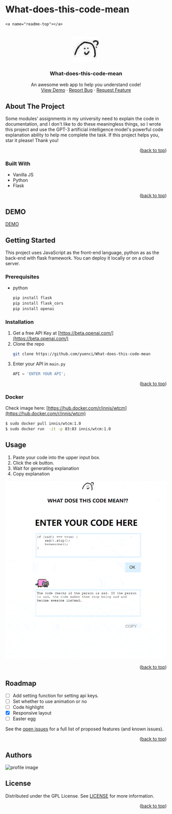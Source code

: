 # What-does-this-code-mean

<!-- Improved compatibility of back to top link: See: https://github.com/othneildrew/Best-README-Template/pull/73 -->

`<a name="readme-top"></a>`

<!-- PROJECT LOGO -->

<br />
<div align="center">
  <a href="https://github.com/yuenci/What-does-this-code-mean">
    <img src="https://github.com/yuenci/What-does-this-code-mean/blob/master/images/doubt.jpg" alt="Logo" width="80" height="80">
  </a>

<h3 align="center">What-does-this-code-mean</h3>

<p align="center">
    An awesome web app to help you understand code!
    <br />
    <a href="https://enjoycoding.me/code/">View Demo</a>
    ·
    <a href="https://github.com/yuenci/What-does-this-code-mean/issues">Report Bug</a>
    ·
    <a href="https://github.com/yuenci/What-does-this-code-mean/issues">Request Feature</a>
  </p>
</div>

<!-- ABOUT THE PROJECT -->

## About The Project

Some modules' assignments in my university need to explain the code in documentation, and I don't like to do these meaningless things, so I wrote this project and use the  GPT-3 artificial intelligence model's powerful code explanation ability to help me complete the task. If this project helps you, star it please! Thank you!

<p align="right">(<a href="#readme-top">back to top</a>)</p>

### Built With

* Vanilla JS
* Python
* Flask

<p align="right">(<a href="#readme-top">back to top</a>)</p>

## DEMO

[DEMO](https://enjoycoding.me/code/)

<!-- GETTING STARTED -->

## Getting Started

This project uses JavaScript as the front-end language, python as as the back-end with flask framework. You can deploy it locally or on a cloud server.

### Prerequisites

* python
  ```python
  pip install flask
  pip install flask_cors
  pip install openai
  ```

### Installation

1. Get a free API Key at [https://beta.openai.com/](https://beta.openai.com/)
2. Clone the repo
   ```sh
   git clone https://github.com/yuenci/What-does-this-code-mean
   ```
3. Enter your API in `main.py`
   ```js
   API = 'ENTER YOUR API';
   ```

<p align="right">(<a href="#readme-top">back to top</a>)</p>

<!-- USAGE EXAMPLES -->

### Docker 
Check image here:
[https://hub.docker.com/r/innis/wtcm](https://hub.docker.com/r/innis/wtcm)

```sh
$ sudo docker pull innis/wtcm:1.0
$ sudo docker run  -it -p 83:83 innis/wtcm:1.0
```


## Usage

1. Paste your code into the upper input box.
2. Click the ok button.
3. Wait for generating explanation
4. Copy explanation

<div align="center">
<img src="./images/demo1.gif"/>
 </div>

<p align="right">(<a href="#readme-top">back to top</a>)</p>

<!-- ROADMAP -->

## Roadmap

- [ ] Add setting function for setting api keys.
- [ ] Set whether to use animation or no
- [ ] Code highlight
- [X] Responsive layout
- [ ] Easter egg

See the [open issues](https://github.com/yuenci/What-does-this-code-mean/issues) for a full list of proposed features (and known issues).

<p align="right">(<a href="#readme-top">back to top</a>)</p>

<!-- CONTRIBUTING -->

## Authors

<img src="https://github.com/yuenci/Laptop-Repair-Services-Management-System/blob/master/image/avatar-innis.png" alt="profile image" width="60px">

<!-- CONTACT -->

## License

Distributed under the GPL License. See [LICENSE](./LICENSE) for more information.

<p align="right">(<a href="#readme-top">back to top</a>)</p>
